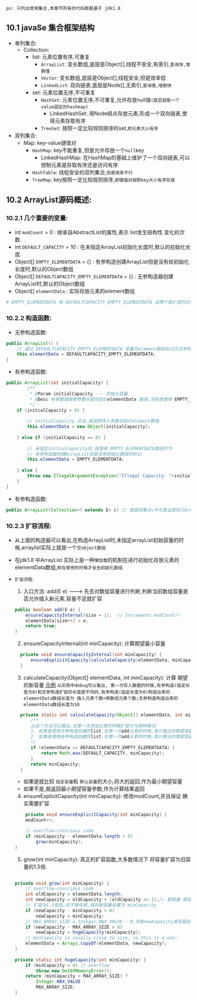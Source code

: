 `ps: 只列出常用集合,本章节所有的代码都是基于 jdk1.8`
## 10.1 javaSe 集合框架结构

- 单列集合:
    - Collection:
        - list: 元素位置有序,可重复
            - `ArrayList`: 变长数组,底层是Object[],线程不安全,有索引,`查询快,增删慢`
            - `Vector`: 变长数组,底层是Object[],线程安全,但是效率低
            - `LinkedList`: 双向链表,底层是Node[],无索引,`查询慢,增删快`
        - set: 元素位置无序,不可重复
            - `HashSet`: 元素位置无序,不可重复,允许存放null值`(底层就是一个value固定的hashmap)`
                - LinkedHashSet: 用Node结点存放元素,形成一个双向链表,使得元素存取有序
            - `TreeSet`: 按照一定比较规则排序的set,`即元素大小有序`
- 双列集合:
    - Map: key-value键值对
        - `HashMap`: key不能重复,但是允许存放一个`null`key
            - LinkedHashMap: 在HashMap的基础上维护了一个双向链表,可以控制元素是存取有序还是访问有序
        - `HashTable`: 线程安全的双列集合,`但是效率不行`
        - `TreeMap`: key按照一定比较规则排序,`即键值对按照key大小有序存放`
      
## 10.2 ArrayList源码概述:

### 10.2.1 几个重要的变量:

- int `modCount` = 0 : 继承自AbstractList的属性,表示 list发生结构性 变化的次数.
- int `DEFAULT_CAPACITY` = 10 : 在未指定ArrayList初始化长度时,默认的初始化长度.
- Object[] `EMPTY_ELEMENTDATA` = {} : 有参构造创建ArrayList但是没有给初始化长度时,默认的Object数组
- Object[] `DEFAULTCAPACITY_EMPTY_ELEMENTDATA` = {} : 无参构造器创建ArrayList时,默认的Object数组
- Object[] `elementData` : 实际存放元素的element数组
```yaml
# EMPTY_ELEMENTDATA 和 DEFAULTCAPACITY_EMPTY_ELEMENTDATA 这两个是扩容时识别ArrayList是由什么构造器创建的
```

### 10.2.2 构造函数:

- 无参构造函数:
```java
public ArrayList() {
    // 通过 DEFAULTCAPACITY_EMPTY_ELEMENTDATA 变量将element数组标记为无参构造器创建
    this.elementData = DEFAULTCAPACITY_EMPTY_ELEMENTDATA;
}
```
- 有参构造函数:
```java
public ArrayList(int initialCapacity) {
        /**
         * @Param initialCapacity --- 初始化容量
         * @Desc 有参数就按照参数长度初始化elementData 数组,没有就使用 EMPTY_ELEMENTDATA初始化
         */
    if (initialCapacity > 0) {
        
        // initialCapacity 合法,就按照传入参数初始化element数组
        this.elementData = new Object[initialCapacity];
    
    } else if (initialCapacity == 0) {
        
        // 未指定initialCapacity时,就是用 EMPTY_ELEMENTDATA数组作为 
        // 有参构造器创建ArrayList但是没有初始化数组的标记
        this.elementData = EMPTY_ELEMENTDATA;
    
    } else {
        throw new IllegalArgumentException("Illegal Capacity: "+initialCapacity);
    }
}
```
- 有参构造函数:
```java
public ArrayList(Collection<? extends E> c) // 就是将集合c中元素全部存入ArrayList中,不是本章节关注的重点
```

### 10.2.3 扩容流程:

- 从上面的构造器可以看出,在构造ArrayList时,未指定arrayList初始容量的时候,arraylist实际上就是一个`空object数组`
- 在jdk1.8 中ArrayList 实际上是一种`懒加载`的机制在进行初始化存放元素的elementData数组,`即在使用的时候才会去初始化数组`
- `扩容流程`:
    1. 入口方法: add(E e) ---> 先去对数组容量进行判断,判断当前数组容量是否允许插入新元素,容量不足就扩容
  ```java
  public boolean add(E e) {
      ensureCapacityInternal(size + 1);  // Increments modCount!!
      elementData[size++] = e;
      return true;
  }
  ```
    
    2. ensureCapacityInternal(int minCapacity): 计算期望最小容量
  ```java
    private void ensureCapacityInternal(int minCapacity) {
        ensureExplicitCapacity(calculateCapacity(elementData, minCapacity));
    }
  ```
    
    3. calculateCapacity(Object[] elementData, int minCapacity): 计算 期望的新容量
    [示例](../../test/src/main/java/Chapter10_JavaSE_Collection/ArrayListTest.java) `从实例中debug可以看出,
       第一次存入数据的时候,有参构造(指定长度为0)和无参构造扩容的长度是不同的,有参构造(指定长度为0)构造出来的elementData数组长度为
       插入元素个数+原数组元素个数;无参构造构造出来的elementData数组长度为10`
  ```java
    private static int calculateCapacity(Object[] elementData, int minCapacity) {
        /**
        从这个方法可以看出,在第一次添加元素的时候扩容分为两种情况:
        1. 如果是使用无参构造创建的list,在第一次add元素的时候,其计算出的期望容量为 默认初始化长度(10)和最小容量二者之间的最大值.
        2. 如果是使用有参构造创建的list,在第一次add元素的时候,其计算出的期望容量为 最小容量.
        */
        if (elementData == DEFAULTCAPACITY_EMPTY_ELEMENTDATA) {
            return Math.max(DEFAULT_CAPACITY, minCapacity);
        }
        return minCapacity;
    }
   ```
    - 如果是就比较 `指定容量`和 `默认容量`的大小,将大的返回,作为最小期望容量
    - 如果不是,就返回最小期望容量参数,作为计算结果返回
    
    4. ensureExplicitCapacity(int minCapacity): 修改modCount,并且保证 确实需要扩容
    ```java
        private void ensureExplicitCapacity(int minCapacity) {
        modCount++;

        // overflow-conscious code
        if (minCapacity - elementData.length > 0)
            grow(minCapacity);
    }
    ```
  
    5. grow(int minCapacity): 真正的扩容函数,大多数情况下 将容量扩容为旧容量的1.5倍.
    ```java
        
    private void grow(int minCapacity) {
        // overflow-conscious code
        int oldCapacity = elementData.length;
        int newCapacity = oldCapacity + (oldCapacity >> 1);// 新容量 赋值 为旧容量的1.5倍
        // 扩容为1.5倍后,还不够存放,就将新容量设置为 minCapacity
        if (newCapacity - minCapacity < 0)
            newCapacity = minCapacity;
        // MAX_ARRAY_SIZE = Integer.MAX_VALUE - 8,判断newCapacity是否超出容量上限
        if (newCapacity - MAX_ARRAY_SIZE > 0)
            newCapacity = hugeCapacity(minCapacity);
        // minCapacity is usually close to size, so this is a win:
        elementData = Arrays.copyOf(elementData, newCapacity);
    }
      
    private static int hugeCapacity(int minCapacity) {
        if (minCapacity < 0) // overflow
            throw new OutOfMemoryError();
        return (minCapacity > MAX_ARRAY_SIZE) ?
            Integer.MAX_VALUE :
            MAX_ARRAY_SIZE;
    }  
    ```